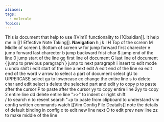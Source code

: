 ```yaml
---
aliases:
tags:
  - molecule
Topics:
---
```

This is document that help to use [[Vim]] functionality to [[Obsidian]].
It help me in [[1 Effective Note Taking]].
**Navigation**
h j k l
H Top of the screnn
M Midlle of screen
L Bottom of screen
w for jump forward first charecter
e jump forward last charecter
b jump backward frist char
$ jump end of the line
0 jump start of the line
gg first line of document
G last line of document
{ jump to previous paragraph
} jump to next paragraph
i insert to edit mode
u undo
shift i edit start of the line
a next edit
A edit end of the line
ea edit end of the word
v arrow to select a part of document
select gU to UPPERCASE
select gu to lowercase
cc change the entire line
s to delete char and edit
select s delete the selected part and edit
y to copy
p to paste after the cursor
P to paste after the cursor
yy to copy entire line
2yy to copy 2 entire line
dd delete entire line
	 ">>" to indent or right shift  
/  to search
n to resent search
"+p to paste from clipboard
to understand vim config written commands watch [[Vim Config File Deatails]]
note the details of default binding in config
o to edit new line next
O to edit prev new line
zz to make middle of the line